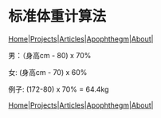 # 标准体重计算法

[Home](/README.md)|[Projects](/projects.md)|[Articles](/articles.md)|[Apophthegm](/apophthegm.md)|[About](/about.md)|

男：（身高cm - 80) x 70%    

女:  (身高cm - 70) x 60%    

例子: (172-80) x 70% = 64.4kg    

[Home](/README.md)|[Projects](/projects.md)|[Articles](/articles.md)|[Apophthegm](/apophthegm.md)|[About](/about.md)|